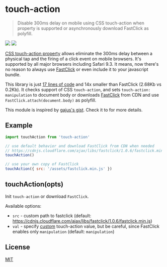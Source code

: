 # touch-action

> Disable 300ms delay on mobile using CSS touch-action when property is supported or asynchronously download FastClick as polyfill.

[![](https://img.shields.io/npm/v/touch-action.svg)](https://npmjs.org/package/touch-action)
[![](http://img.shields.io/npm/dm/touch-action.svg)](https://npmjs.org/package/touch-action)

[CSS touch-action property](http://caniuse.com/#search=touch-action) allows eliminate the 300ms delay between a physical tap and the firing of a click event on mobile browsers. It's supported by all major browsers including Safari 9.3.
It means, now there's no reason to always use [FastClick](https://github.com/ftlabs/fastclick) or even include it to your javascript bundle.

This library is just [17 lines of code](./index.js) and 14x smaller than FastClick (2.68Kb vs 0.2Kb). It checks support of CSS `touch-action`, and sets `touch-action: manipulation` to document body or downloads [FastClick](https://github.com/ftlabs/fastclick) from CDN and use `FastClick.attach(document.body)` as polyfill.

This module is inspired by [gajus's gist](https://gist.github.com/gajus/bbf06ea2e37047b01e70). Check it to for more details.

## Example

```js
import touchAction from 'touch-action'

// use default behavior and download FastClick from CDN when needed
// https://cdnjs.cloudflare.com/ajax/libs/fastclick/1.0.6/fastclick.min.js
touchAction()

// use your own copy of FastClick
touchAction({ src: '/assets/fastclick.min.js' })
```

## touchAction(opts)

Init `touch-action` or download `FastClick`.

Available options:
- `src` - custom path to fastclick (default: https://cdnjs.cloudflare.com/ajax/libs/fastclick/1.0.6/fastclick.min.js)
- `val` - specify [custom](https://developer.mozilla.org/en-US/docs/Web/CSS/touch-action) touch-action value, but be careful, since FastClick enables only `manipulation` (default: `manipulation`)

## License

[MIT]('./LICENSE')
